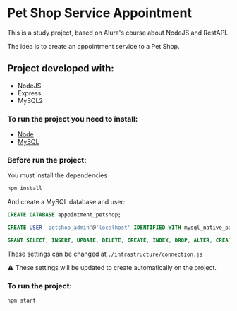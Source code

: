 # Pet Shop Service Appointment

This is a study project, based on Alura's course about NodeJS and RestAPI.

The idea is to create an appointment service to a Pet Shop.

## Project developed with:
- NodeJS
- Express
- MySQL2

### To run the project you need to install:
- [Node](https://nodejs.org/en/download/)
- [MySQL](https://dev.mysql.com/downloads/)

### Before run the project:

You must install the dependencies

```bash 
npm install
```

And create a MySQL database and user:

```sql
CREATE DATABASE appointment_petshop;

CREATE USER 'petshop_admin'@'localhost' IDENTIFIED WITH mysql_native_password BY 'password';

GRANT SELECT, INSERT, UPDATE, DELETE, CREATE, INDEX, DROP, ALTER, CREATE TEMPORARY TABLES, LOCK TABLES ON appointment_petshop.* TO 'petshop_admin'@'localhost';
```

These settings can be changed at `./infrastructure/connection.js`

⚠️ These settings will be updated to create automatically on the project. 

### To run the project:

```bash
npm start
```